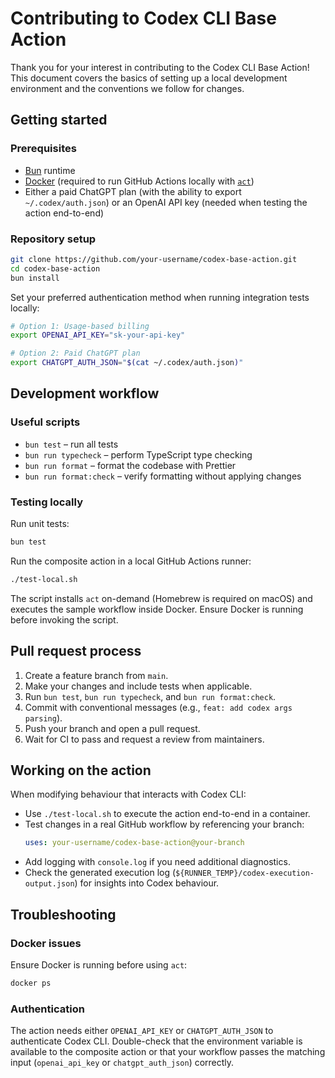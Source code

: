 # Contributing to Codex CLI Base Action

Thank you for your interest in contributing to the Codex CLI Base Action! This document covers the basics of setting up a local development environment and the conventions we follow for changes.

## Getting started

### Prerequisites

- [Bun](https://bun.sh/) runtime
- [Docker](https://www.docker.com/) (required to run GitHub Actions locally with [`act`](https://github.com/nektos/act))
- Either a paid ChatGPT plan (with the ability to export `~/.codex/auth.json`) or an OpenAI API key (needed when testing the action end-to-end)

### Repository setup

```bash
git clone https://github.com/your-username/codex-base-action.git
cd codex-base-action
bun install
```

Set your preferred authentication method when running integration tests locally:

```bash
# Option 1: Usage-based billing
export OPENAI_API_KEY="sk-your-api-key"

# Option 2: Paid ChatGPT plan
export CHATGPT_AUTH_JSON="$(cat ~/.codex/auth.json)"
```

## Development workflow

### Useful scripts

- `bun test` – run all tests
- `bun run typecheck` – perform TypeScript type checking
- `bun run format` – format the codebase with Prettier
- `bun run format:check` – verify formatting without applying changes

### Testing locally

Run unit tests:

```bash
bun test
```

Run the composite action in a local GitHub Actions runner:

```bash
./test-local.sh
```

The script installs `act` on-demand (Homebrew is required on macOS) and executes the sample workflow inside Docker. Ensure Docker is running before invoking the script.

## Pull request process

1. Create a feature branch from `main`.
2. Make your changes and include tests when applicable.
3. Run `bun test`, `bun run typecheck`, and `bun run format:check`.
4. Commit with conventional messages (e.g., `feat: add codex args parsing`).
5. Push your branch and open a pull request.
6. Wait for CI to pass and request a review from maintainers.

## Working on the action

When modifying behaviour that interacts with Codex CLI:

- Use `./test-local.sh` to execute the action end-to-end in a container.
- Test changes in a real GitHub workflow by referencing your branch:
  ```yaml
  uses: your-username/codex-base-action@your-branch
  ```
- Add logging with `console.log` if you need additional diagnostics.
- Check the generated execution log (`${RUNNER_TEMP}/codex-execution-output.json`) for insights into Codex behaviour.

## Troubleshooting

### Docker issues

Ensure Docker is running before using `act`:

```bash
docker ps
```

### Authentication

The action needs either `OPENAI_API_KEY` or `CHATGPT_AUTH_JSON` to authenticate Codex CLI. Double-check that the environment variable is available to the composite action or that your workflow passes the matching input (`openai_api_key` or `chatgpt_auth_json`) correctly.
